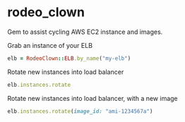 rodeo_clown
===========

Gem to assist cycling AWS EC2 instance and images.

Grab an instance of your ELB
```ruby
elb = RodeoClown::ELB.by_name("my-elb")
```

Rotate new instances into load balancer
```ruby
elb.instances.rotate
```

Rotate new instances into load balancer, with a new image
```ruby
elb.instances.rotate(image_id: "ami-1234567a")
```
